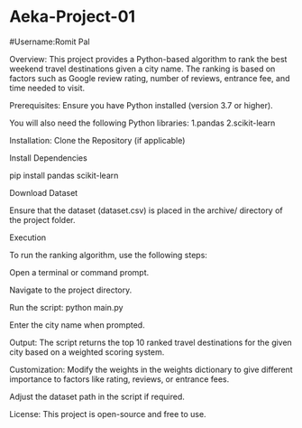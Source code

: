 # Aeka-Project-01
#Username:Romit Pal

Overview:
This project provides a Python-based algorithm to rank the best weekend travel destinations given a city name. The ranking is based on factors such as Google review rating, number of reviews, entrance fee, and time needed to visit.

Prerequisites:
Ensure you have Python installed (version 3.7 or higher). 

You will also need the following Python libraries:
1.pandas
2.scikit-learn

Installation:
Clone the Repository (if applicable)



Install Dependencies

pip install pandas scikit-learn

Download Dataset

Ensure that the dataset (dataset.csv) is placed in the archive/ directory of the project folder.

Execution

To run the ranking algorithm, use the following steps:

Open a terminal or command prompt.

Navigate to the project directory.

Run the script: python main.py

Enter the city name when prompted.

Output:
The script returns the top 10 ranked travel destinations for the given city based on a weighted scoring system. 

Customization: Modify the weights in the weights dictionary to give different importance to factors like rating, reviews, or entrance fees.

Adjust the dataset path in the script if required.

License: This project is open-source and free to use.
